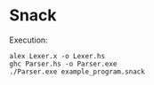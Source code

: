 # Snack
Execution:
```
alex Lexer.x -o Lexer.hs
ghc Parser.hs -o Parser.exe
./Parser.exe example_program.snack
```
